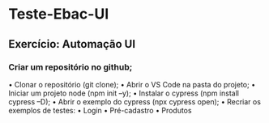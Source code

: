 # Teste-Ebac-UI

## Exercício: Automação UI

### Criar um repositório no github;
• Clonar o repositório (git clone);
• Abrir o VS Code na pasta do projeto;
• Iniciar um projeto node (npm init –y);
• Instalar o cypress (npm install cypress –D);
• Abrir o exemplo do cypress (npx cypress open);
• Recriar os exemplos de testes:
• Login
• Pré-cadastro
• Produtos